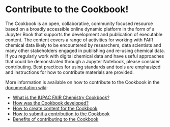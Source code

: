 # Contribute to the Cookbook! 

The Cookbook is an open, collaborative, community focused resource based on a broadly accessible online dynamic 
platform in the form of a Jupyter Book that supports the development and publication of executable content.
The content covers a range of activities for working with FAIR chemical data likely to be encountered by researchers, 
data scientists and many other stakeholders engaged in publishing and re-using chemical data. If you regularly 
work with digital chemical data and have useful approaches that could be demonstrated through a Jupyter Notebook, 
please consider contributing. Best practices for using standards and tools are emphasized and instructions for 
how to contribute materials are provided.

More information is available on how to contribute to the Cookbook in the [documentation wiki](https://github.com/IUPAC/WFChemCookbook/wiki): 
- [What is the IUPAC FAIR Chemistry Cookbook?](https://github.com/IUPAC/WFChemCookbook/wiki/What-is-the-IUPAC-FAIR-Chemistry-Cookbook%3F)
- [How was the Cookbook developed?](https://github.com/IUPAC/WFChemCookbook/wiki/How-was-the-Cookbook-developed%3F)
- [How to create content for the Cookbook](https://github.com/IUPAC/WFChemCookbook/wiki/How-to-create-content-for-the-Cookbook)
- [How to submit a contribution to the Cookbook](https://github.com/IUPAC/WFChemCookbook/wiki/How-to-submit-a-contribution-to-the-Cookbook)
- [Benefits of contributing to the Cookbook](https://github.com/IUPAC/WFChemCookbook/wiki/Benefits-of-contributing-to-the-Cookbook)
